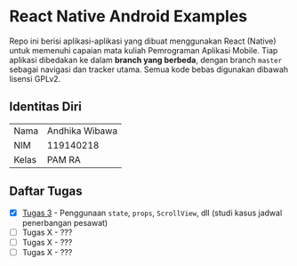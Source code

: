 # React Native Android Examples
Repo ini berisi aplikasi-aplikasi yang dibuat menggunakan React (Native) untuk memenuhi capaian mata kuliah Pemrograman Aplikasi Mobile.
Tiap aplikasi dibedakan ke dalam **branch yang berbeda**, dengan branch `master` sebagai navigasi dan tracker utama. Semua kode bebas digunakan dibawah lisensi GPLv2.

## Identitas Diri
|||
|-|-|
|Nama|Andhika Wibawa|
|NIM|119140218|
|Kelas|PAM RA|

## Daftar Tugas
- [x] [Tugas 3](https://github.com/AndhikaWB/react-native-android-examples/tree/tugas2) - Penggunaan `state`, `props`, `ScrollView`, dll (studi kasus jadwal penerbangan pesawat)
- [ ] Tugas X - ???
- [ ] Tugas X - ???
- [ ] Tugas X - ???
